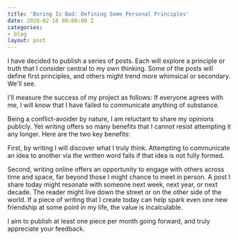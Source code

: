```yaml
---
title: 'Boring Is Bad: Defining Some Personal Principles'
date: 2020-02-18 00:00:00 Z
categories:
- blog
layout: post
---
```


I have decided to publish a series of posts. Each will explore a principle or truth that I consider central to my own thinking. Some of the posts will define first principles, and others might trend more whimsical or secondary. We'll see.

I'll measure the success of my project as follows: If everyone agrees with me, I will know that I have failed to communicate anything of substance.

Being a conflict-avoider by nature, I am reluctant to share my opinions publicly. Yet writing offers so many benefits that I cannot resist attempting it any longer. Here are the two key benefits:

First, by writing I will discover what I truly think. Attempting to communicate an idea to another via the written word fails if that idea is not fully formed.

Second, writing online offers an opportunity to engage with others across time and space, far beyond those I might chance to meet in person. A post I share today might resonate with someone next week, next year, or next decade. The reader might live down the street or on the other side of the world. If a piece of writing that I create today can help spark even one new friendship at some point in my life, the value is incalculable.

I aim to publish at least one piece per month going forward, and truly appreciate your feedback.
